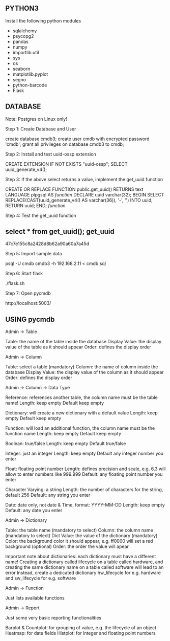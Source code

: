 ## PYTHON3 ##

Install the following python modules

* sqlalchemy
* psycopg2
* pandas
* numpy
* importlib.util
* sys
* os
* seaborn
* matplotlib.pyplot
* segno
* python-barcode
* Flask

## DATABASE ##

Note: Postgres on Linux only!

Step 1: Create Database and User

create database cmdb3;
create user cmdb with encrypted password 'cmdb';
grant all privileges on database cmdb3 to cmdb;

Step 2: Install and test uuid-ossp extension

CREATE EXTENSION IF NOT EXISTS "uuid-ossp";
SELECT uuid_generate_v4();

Step 3: If the above select returns a value, implement the get_uuid function

CREATE OR REPLACE FUNCTION public.get_uuid()
 RETURNS text
 LANGUAGE plpgsql
AS $function$
DECLARE
    uuid varchar(32);
BEGIN
    SELECT REPLACE(CAST(uuid_generate_v4() AS varchar(36)), '-', '') INTO uuid;
    RETURN uuid;
END;
$function$

Step 4: Test the get_uuid function

select * from get_uuid();
             get_uuid
----------------------------------
 47c7e155c8a2428d8b62a90a60a7a45d

Step 5: Import sample data

psql -U cmdb cmdb3 -h 192.168.2.11 < cmdb.sql

Step 6: Start flask

./flask.sh

Step 7: Open pycmdb

http://localhost:5003/

## USING pycmdb ##

Admin -> Table

Table: the name of the table inside the database
Display Value: the display value of the table as it should appear
Order: defines the display order

Admin -> Column

Table: select a table (mandatory)
Column: the name of column inside the database
Display Value: the display value of the column as it should appear
Order: defines the display order

Admin -> Column -> Data Type

Reference: references another table, the column name must be the table name!
Length: keep empty
Default keep empty

Dictionary: will create a new dictionary with a default value
Length: keep empty
Default keep empty

Function: will load an additional function, the column name must be the function name
Length: keep empty
Default keep empty

Boolean: true/false
Length: keep empty
Default true/false

Integer: just an integer
Length: keep empty
Default any integer number you enter

Float: floating point number
Length: defines precision and scale, e.g. 6,3 will allow to enter numbers like 999.999
Default: any floating point number you enter

Character Varying: a string
Length: the number of characters for the string, default 256
Default: any string you enter

Date: date only, not date & Time, format: YYYY-MM-DD
Length: keep empty
Default: any date you enter

Admin -> Dictionary

Table: the table name (mandatory to select)
Column: the column name (mandatory to select)
Dict Value: the value of the dictionary (mandatory)
Color: the background color it should appear, e.g. ff0000 will set a red background (optional)
Order: the order the value will apear

Important note about dictionaries: each dictionary must have a different name!
Creating a dictionary called lifecycle on a table called hardware, and creating the same dictionary name on a table called software will lead to an error
Instead, create a dedicated dictionary hw_lifecycle for e.g. hardware and sw_lifecycle for e.g. software

Admin -> Function

Just lists available functions

Admin -> Report

Just some very basic reporting functionalities

Barplot & Countplot: for grouping of value, e.g. the lifecycle of an object
Heatmap: for date fields
Histplot: for integer and floating point numbers

